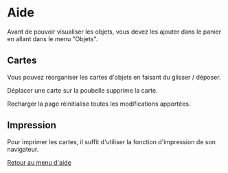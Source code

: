 # Aide

Avant de pouvoir visualiser les objets, vous devez les ajouter dans le panier en allant dans le menu "Objets".

## Cartes

Vous pouvez réorganiser les cartes d'objets en faisant du glisser / déposer. 

Déplacer une carte sur la poubelle supprime la carte.

Recharger la page réinitialise toutes les modifications apportées.

## Impression

Pour imprimer les cartes, il suffit d'utiliser la fonction d'impression de son navigateur.

[Retour au menu d'aide](https://github.com/conaruto/conaruto.github.io/wiki/help)